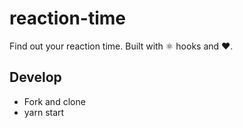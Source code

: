 # reaction-time

Find out your reaction time. Built with ⚛️ hooks and ❤️.

## Develop

- Fork and clone
- yarn start
